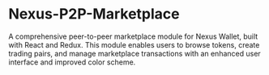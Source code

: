 # Nexus-P2P-Marketplace
A comprehensive peer-to-peer marketplace module for Nexus Wallet, built with React and Redux. This module enables users to browse tokens, create trading pairs, and manage marketplace transactions with an enhanced user interface and improved color scheme.
